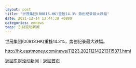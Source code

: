 ```yaml
---
layout: post
title: "世茂集团(00813.HK)重挫14.3% 势创纪录最大跌幅"
date: 2021-12-14 13:44:38 +0800
categories: emnews
tags: 东财滚动新闻
---
```


世茂集团(00813.HK)重挫14.3%，势创纪录最大跌幅。

<http://hk.eastmoney.com/news/11223,202112142213115371.html>

[返回东财滚动新闻](//finews.withounder.com/emnews/)｜[返回首页](//finews.withounder.com/)